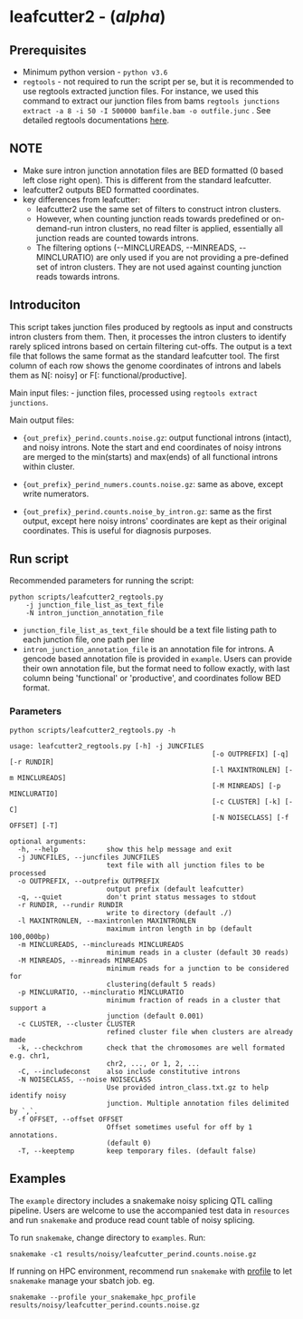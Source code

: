# leafcutter2 - (*alpha*)

## Prerequisites

- Minimum python version - `python v3.6`
- `regtools` - not required to run the script per se, but it is recommended to use regtools extracted junction files. For instance, we used this command to extract our junction files from bams `regtools junctions extract -a 8 -i 50 -I 500000 bamfile.bam -o outfile.junc` . See detailed regtools documentations [here](https://regtools.readthedocs.io/en/latest/commands/junctions-extract/).

## NOTE

- Make sure intron junction annotation files are BED formatted (0 based left close right open). This is different from the standard leafcutter.
- leafcutter2 outputs BED formatted coordinates.
- key differences from leafcutter:
    - leafcutter2 use the same set of filters to construct intron clusters.
    - However, when counting junction reads towards predefined or on-demand-run intron clusters, no read filter is applied, essentially all junction reads are counted towards introns.
    - The filtering options (--MINCLUREADS, --MINREADS, --MINCLURATIO) are only used if you are not providing a pre-defined set of intron clusters. They are not used against counting junction reads towards introns.

## Introduciton

This script takes junction files produced by regtools as input and constructs intron clusters from them. Then, it processes the intron clusters to identify rarely spliced introns based on certain filtering cut-offs. The output is a text file that follows the same format as the standard leafcutter tool. The first column of each row shows the genome coordinates of introns and labels them as N[: noisy] or F[: functional/productive].


Main input files:
    - junction files, processed using `regtools extract junctions`. 


Main output files:

- `{out_prefix}_perind.counts.noise.gz`: output functional introns (intact), and  noisy introns. Note the start and end coordinates of noisy introns are merged to the min(starts) and max(ends) of all functional introns within cluster.

- `{out_prefix}_perind_numers.counts.noise.gz`: same as above, except write numerators.

- `{out_prefix}_perind.counts.noise_by_intron.gz`: same as the first output, except here noisy introns' coordinates are kept as their original coordinates. This is useful for diagnosis purposes. 




## Run script

Recommended parameters for running the script:

```
python scripts/leafcutter2_regtools.py
    -j junction_file_list_as_text_file
    -N intron_junction_annotation_file
```

-    `junction_file_list_as_text_file` should be a text file listing path to each junction file, one path per line
-    `intron_junction_annotation_file` is an annotation file for introns. A gencode based annotation file is provided in `example`. Users can provide their own annotation file, but the format need to follow exactly, with last column being 'functional' or 'productive', and coordinates follow BED format.


### Parameters

```
python scripts/leafcutter2_regtools.py -h

usage: leafcutter2_regtools.py [-h] -j JUNCFILES 
                                                  [-o OUTPREFIX] [-q] [-r RUNDIR]
                                                  [-l MAXINTRONLEN] [-m MINCLUREADS]
                                                  [-M MINREADS] [-p MINCLURATIO]
                                                  [-c CLUSTER] [-k] [-C]
                                                  [-N NOISECLASS] [-f OFFSET] [-T]

optional arguments:
  -h, --help            show this help message and exit
  -j JUNCFILES, --juncfiles JUNCFILES
                        text file with all junction files to be processed
  -o OUTPREFIX, --outprefix OUTPREFIX
                        output prefix (default leafcutter)
  -q, --quiet           don't print status messages to stdout
  -r RUNDIR, --rundir RUNDIR
                        write to directory (default ./)
  -l MAXINTRONLEN, --maxintronlen MAXINTRONLEN
                        maximum intron length in bp (default 100,000bp)
  -m MINCLUREADS, --minclureads MINCLUREADS
                        minimum reads in a cluster (default 30 reads)
  -M MINREADS, --minreads MINREADS
                        minimum reads for a junction to be considered for
                        clustering(default 5 reads)
  -p MINCLURATIO, --mincluratio MINCLURATIO
                        minimum fraction of reads in a cluster that support a
                        junction (default 0.001)
  -c CLUSTER, --cluster CLUSTER
                        refined cluster file when clusters are already made
  -k, --checkchrom      check that the chromosomes are well formated e.g. chr1,
                        chr2, ..., or 1, 2, ...
  -C, --includeconst    also include constitutive introns
  -N NOISECLASS, --noise NOISECLASS
                        Use provided intron_class.txt.gz to help identify noisy
                        junction. Multiple annotation files delimited by `,`.
  -f OFFSET, --offset OFFSET
                        Offset sometimes useful for off by 1 annotations.
                        (default 0)
  -T, --keeptemp        keep temporary files. (default false)

```

## Examples

The `example` directory includes a snakemake noisy splicing QTL calling pipeline. Users are welcome to use the accompanied test data in `resources` and run `snakemake` and produce read count table of noisy splicing. 

To run `snakemake`, change directory to `examples`. Run: 

```
snakemake -c1 results/noisy/leafcutter_perind.counts.noise.gz

```

If running on HPC environment, recommend run `snakemake` with [profile](https://snakemake.readthedocs.io/en/stable/executing/cli.html#profiles) to let `snakemake` manage your sbatch job. eg. 

```
snakemake --profile your_snakemake_hpc_profile results/noisy/leafcutter_perind.counts.noise.gz

```

